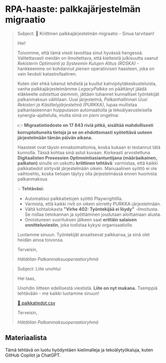 # RPA-haaste: palkkajärjestelmän migraatio



> Subject: 🚨 Kriittinen palkkajärjestelmän migraatio - Sinua tarvitaan!
>
>
> Hei!
>
> Toivomme, että tämä viesti tavoittaa sinut hyvässä hengessä. Valitettavasti meidän on ilmoitettava, että kielteistä julkisuutta saanut *Rekisterin Optimointi ja Systeemin Kulujen Alitus (ROSKA)* -hankkeemme on kohdannut *pienen* operatiivisen haasteen, joka on vain lievästi katastrofaalinen.
>
> Kuten olet ehkä lukenut lehdistä ja kuullut kahvipöytäkeskusteluista, vanha palkkajärjestelmämme *LegacyPalkka* on päättänyt jäädä eläkkeelle *odotettua aiemmin*, jättäen tuhannet kunnalliset työntekijät palkanmaksun välitilaan. Uusi järjestelmä, *Palkanhallinnan Uusi Rekisteri ja Käsittelyjärjestelmä (PURKKA)*, lupaa mullistaa palkanlaskennan huipputason automaatiolla ja tekoälyavusteisella synergia-ajattelulla, mutta siinä on *pieni* ongelma:
>
> 👉 **Migraatiotiedosto on 17 843 riviä pitkä, sisältää mahdollisesti korruptoituneita tietoja ja se on ehdottomasti syötettävä uuteen järjestelmään tämän päivän aikana.**
>
> Haasteet ovat täysin ennakoimattomia, koska kukaan ei testannut tätä kunnolla. Tässä kohtaa sinä astut kuvaan. Korkeasti arvostettuna **Digitaalisten Prosessien Optimointiasiantuntijana (määräaikainen, palkaton)** sinulle on uskottu **kriittinen tehtävä**: varmistaa, että kaikki palkkatiedot siirtyvät järjestelmään oikein. Manuaalinen syöttö ei ole vaihtoehto, koska tietojen täytyy olla järjestelmässä ennen huomista palkanmaksua.
>
> 💡 **Tehtäväsi:**
> - Automatisoi palkkatietojen syöttö Playwrightilla.
> - Varmista, että kaikki rivit on oikein siirretty PURKKA-järjestelmään.
> - Vältä kohtalokasta **"Virhe 402: Työntekijää ei löydy"** -ilmoitusta. Se nollaa tietokannan ja syöttäminen joudutaan aloittamaan alusta.
> - Onnistuneen suorituksen jälkeen saat **erittäin salaisen onnitteluviestin**, joka todistaa kykysi organisaatiolle.
>
> Luotamme sinuun. Työntekijät ansaitsevat palkkansa, ja sinä olet heidän ainoa toivonsa.
>
> Terveisin,
>
> *Hätätilan Palkanmaksuoperaatioryhmä*


> Subject: Liite unohtui
>
>
> Hei taas,
>
> Unohdin liitteen edellisestä viestistä. **Liite on nyt mukana.** Tsemppiä tehtävään - me kaikki luotamme sinuun!
>
> [📎 palkkatiedot.csv](./palkkatiedot.csv)
>
> Terveisin,
>
> *Hätätilan Palkanmaksuoperaatioryhmä*



## Materiaalista

Tämä tehtävä on luotu hyödyntäen kielimalleja ja tekoälytyökaluja, kuten GitHub Copilot ja ChatGPT.

